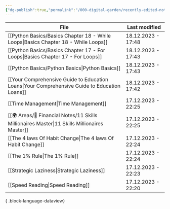 ```yaml
---
{"dg-publish":true,"permalink":"/000-digital-garden/recently-edited-notes/","dgPassFrontmatter":true,"noteIcon":"1","created":"2023-12-14T09:05:52.599+05:30","updated":"2023-12-14T09:12:44.868+05:30"}
---
```


| File                                                                                            | Last modified      |
| ----------------------------------------------------------------------------------------------- | ------------------ |
| [[Python Basics/Basics Chapter 18 - While Loops\|Basics Chapter 18 - While Loops]]           | 18.12.2023 - 17:48 |
| [[Python Basics/Basics Chapter 17 - For Loops\|Basics Chapter 17 - For Loops]]               | 18.12.2023 - 17:43 |
| [[Python Basics/Python Basics\|Python Basics]]                                               | 18.12.2023 - 17:43 |
| [[Your Comprehensive Guide to Education Loans\|Your Comprehensive Guide to Education Loans]] | 18.12.2023 - 17:42 |
| [[Time Management\|Time Management]]                                                         | 17.12.2023 - 22:25 |
| [[🌍 Areas/💸 Financial Notes/11 Skills Millionaires Master\|11 Skills Millionaires Master]] | 17.12.2023 - 22:25 |
| [[The 4 laws Of Habit Change\|The 4 laws Of Habit Change]]                                   | 17.12.2023 - 22:24 |
| [[The 1% Rule\|The 1% Rule]]                                                                 | 17.12.2023 - 22:24 |
| [[Strategic Laziness\|Strategic Laziness]]                                                   | 17.12.2023 - 22:23 |
| [[Speed Reading\|Speed Reading]]                                                             | 17.12.2023 - 22:20 |

{ .block-language-dataview}